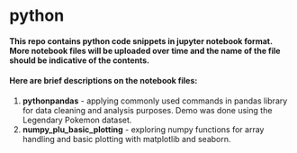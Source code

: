# python
#### This repo contains python code snippets in jupyter notebook format. More notebook files will be uploaded over time and the name of the file should be indicative of the contents. 
#### Here are brief descriptions on the notebook files:
1. __pythonpandas__ - applying commonly used commands in pandas library for data cleaning and analysis purposes. Demo was done using the Legendary Pokemon dataset.
2. __numpy_plu_basic_plotting__ - exploring numpy functions for array handling and basic plotting with matplotlib and seaborn.
